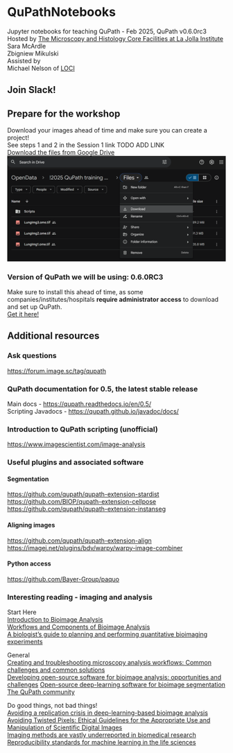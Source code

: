 # QuPathNotebooks
Jupyter notebooks for teaching QuPath - Feb 2025, QuPath v0.6.0rc3<br>
Hosted by [The Microscopy and Histology Core Facilities at La Jolla Institute](https://www.lji.org/research/research-services/microscopy-histology/)<br>
Sara McArdle<br>
Zbigniew Mikulski<br>
Assisted by<br> 
Michael Nelson of [LOCI](https://loci.wisc.edu/)
## Join Slack! 


## Prepare for the workshop
Download your images ahead of time and make sure you can create a project!<br>
See steps 1 and 2 in the Session 1 link TODO ADD LINK <br>
[Download the files from Google Drive](https://drive.google.com/drive/u/1/folders/1t5DtJriZdPpNpuVJBMACkN3Ra16QUjKu)<br>
<img src= "Images/downloadMaterials.PNG"><br>

### Version of QuPath we will be using: 0.6.0RC3
Make sure to install this ahead of time, as some companies/institutes/hospitals **require administrator access** to download and set up QuPath.<br>
[Get it here!](https://github.com/qupath/qupath/releases)


## Additional resources

### Ask questions
https://forum.image.sc/tag/qupath<br>

### QuPath documentation for 0.5, the latest stable release<br>
Main docs - https://qupath.readthedocs.io/en/0.5/ <br>
Scripting Javadocs - https://qupath.github.io/javadoc/docs/<br>

### Introduction to QuPath scripting (unofficial)
https://www.imagescientist.com/image-analysis<br>

### Useful plugins and associated software
#### Segmentation<br>
https://github.com/qupath/qupath-extension-stardist<br>
https://github.com/BIOP/qupath-extension-cellpose<br>
https://github.com/qupath/qupath-extension-instanseg<br>
#### Aligning images<br>
https://github.com/qupath/qupath-extension-align<br>
https://imagej.net/plugins/bdv/warpy/warpy-image-combiner<br>
#### Python access<br>
https://github.com/Bayer-Group/paquo<br>


### Interesting reading - imaging and analysis
Start Here<br>
[Introduction to Bioimage Analysis](https://bioimagebook.github.io/index.html)<br>
[Workflows and Components of Bioimage Analysis](https://link.springer.com/chapter/10.1007/978-3-030-22386-1_1)<br>
[A biologist’s guide to planning and performing quantitative bioimaging experiments](https://pmc.ncbi.nlm.nih.gov/articles/PMC10298797/)<br>

General<br>
[Creating and troubleshooting microscopy analysis workflows: Common challenges and common solutions](https://onlinelibrary.wiley.com/doi/10.1111/jmi.13288)<br>
[Developing open-source software for bioimage analysis: opportunities and challenges](https://pmc.ncbi.nlm.nih.gov/articles/PMC8226416/)
[Open-source deep-learning software for bioimage segmentation](https://pmc.ncbi.nlm.nih.gov/articles/PMC8108523/)<br>
[The QuPath community](https://analyticalscience.wiley.com/content/article-do/qupath-community)<br>

Do good things, not bad things!<br>
[Avoiding a replication crisis in deep-learning-based bioimage analysis](https://pubmed.ncbi.nlm.nih.gov/34608322/)<br>
[Avoiding Twisted Pixels: Ethical Guidelines for the Appropriate Use and Manipulation of Scientific Digital Images](https://pmc.ncbi.nlm.nih.gov/articles/PMC4114110/)<br>
[Imaging methods are vastly underreported in biomedical research](https://pmc.ncbi.nlm.nih.gov/articles/PMC7434332/)<br>
[Reproducibility standards for machine learning in the life sciences](https://pmc.ncbi.nlm.nih.gov/articles/PMC9131851/)<br>